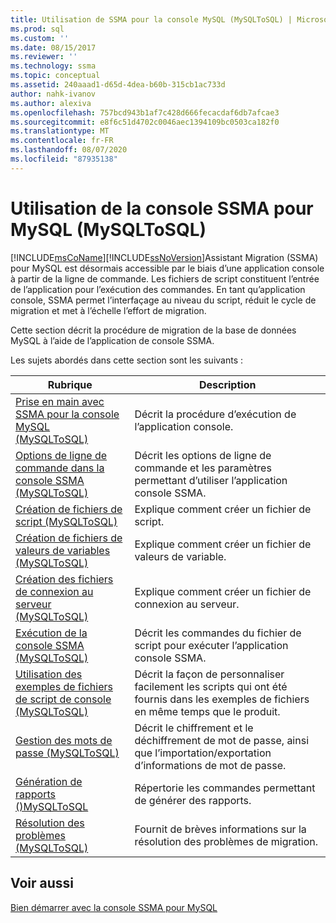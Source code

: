 ```yaml
---
title: Utilisation de SSMA pour la console MySQL (MySQLToSQL) | Microsoft Docs
ms.prod: sql
ms.custom: ''
ms.date: 08/15/2017
ms.reviewer: ''
ms.technology: ssma
ms.topic: conceptual
ms.assetid: 240aaad1-d65d-4dea-b60b-315cb1ac733d
author: nahk-ivanov
ms.author: alexiva
ms.openlocfilehash: 757bcd943b1af7c428d666fecacdaf6db7afcae3
ms.sourcegitcommit: e8f6c51d4702c0046aec1394109bc0503ca182f0
ms.translationtype: MT
ms.contentlocale: fr-FR
ms.lasthandoff: 08/07/2020
ms.locfileid: "87935138"
---
```

# <a name="working-with-ssma-for-mysql-console-mysqltosql"></a>Utilisation de la console SSMA pour MySQL (MySQLToSQL)
[!INCLUDE[msCoName](../../includes/msconame_md.md)][!INCLUDE[ssNoVersion](../../includes/ssnoversion-md.md)]Assistant Migration (SSMA) pour MySQL est désormais accessible par le biais d’une application console à partir de la ligne de commande. Les fichiers de script constituent l’entrée de l’application pour l’exécution des commandes. En tant qu’application console, SSMA permet l’interfaçage au niveau du script, réduit le cycle de migration et met à l’échelle l’effort de migration.  
  
Cette section décrit la procédure de migration de la base de données MySQL à l’aide de l’application de console SSMA.  
  
Les sujets abordés dans cette section sont les suivants :  
  
|Rubrique|Description|  
|-|-|  
|[Prise en main avec SSMA pour la console MySQL &#40;MySQLToSQL&#41;](../../ssma/mysql/getting-started-with-ssma-for-mysql-console-mysqltosql.md)|Décrit la procédure d’exécution de l’application console.|  
|[Options de ligne de commande dans la console SSMA &#40;MySQLToSQL&#41;](../../ssma/mysql/command-line-options-in-ssma-console-mysqltosql.md)|Décrit les options de ligne de commande et les paramètres permettant d’utiliser l’application console SSMA.|  
|[Création de fichiers de script &#40;MySQLToSQL&#41;](../../ssma/mysql/creating-script-files-mysqltosql.md)|Explique comment créer un fichier de script.|  
|[Création de fichiers de valeurs de variables &#40;MySQLToSQL&#41;](../../ssma/mysql/creating-variable-value-files-mysqltosql.md)|Explique comment créer un fichier de valeurs de variable.|  
|[Création des fichiers de connexion au serveur &#40;MySQLToSQL&#41;](../../ssma/mysql/creating-the-server-connection-files-mysqltosql.md)|Explique comment créer un fichier de connexion au serveur.|  
|[Exécution de la console SSMA &#40;MySQLToSQL&#41;](../../ssma/mysql/executing-the-ssma-console-mysqltosql.md)|Décrit les commandes du fichier de script pour exécuter l’application console SSMA.|  
|[Utilisation des exemples de fichiers de script de console &#40;MySQLToSQL&#41;](../../ssma/mysql/working-with-the-sample-console-script-files-mysqltosql.md)|Décrit la façon de personnaliser facilement les scripts qui ont été fournis dans les exemples de fichiers en même temps que le produit.|  
|[Gestion des mots de passe &#40;MySQLToSQL&#41;](../../ssma/mysql/managing-passwords-mysqltosql.md)|Décrit le chiffrement et le déchiffrement de mot de passe, ainsi que l’importation/exportation d’informations de mot de passe.|  
|[Génération de rapports &#40;&#41;MySQLToSQL](../../ssma/mysql/generating-reports-mysqltosql.md)|Répertorie les commandes permettant de générer des rapports.|  
|[Résolution des problèmes &#40;MySQLToSQL&#41;](../../ssma/mysql/troubleshooting-mysqltosql.md)|Fournit de brèves informations sur la résolution des problèmes de migration.|  
  
## <a name="see-also"></a>Voir aussi  
[Bien démarrer avec la console SSMA pour MySQL](getting-started-with-ssma-for-mysql-console-mysqltosql.md)  
  

